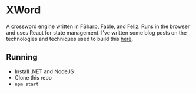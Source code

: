 # XWord
A crossword engine written in FSharp, Fable, and Feliz. Runs in the browser and uses React for state management. I've written some blog posts on the technologies and techniques used to build this [here](https://isthisit.nz/posts/2021/building-a-crossword-in-fsharp/).

## Running

- Install .NET and NodeJS
- Clone this repo
- `npm start`
